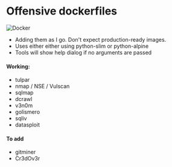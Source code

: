 # Offensive dockerfiles
![Docker](https://anonimag.es/i/bf7d4fd20803d0bab7be32fa51c4a498.png)

* Adding them as I go. Don't expect production-ready images.  
* Uses either either using python-slim or python-alpine
* Tools will show help dialog if no arguments are passed  

#### Working:
* tulpar
* nmap / NSE / Vulscan
* sqlmap
* dcrawl
* v3n0m
* golismero
* sqliv
* datasploit

#### To add

* gitminer
* Cr3dOv3r
